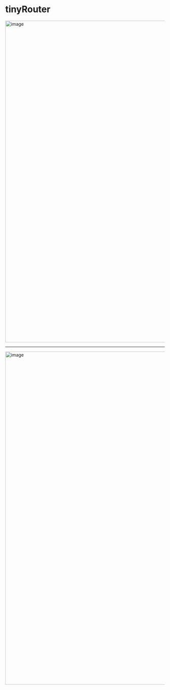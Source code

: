 # tinyRouter



<img width="1016" alt="image" src="https://user-images.githubusercontent.com/47879545/174999103-a26d94e5-57e6-44e3-9898-7d0b324390b4.png">





-----------------



<img width="1052" alt="image" src="https://user-images.githubusercontent.com/47879545/175005422-f7b293ab-b3ea-404f-a628-3327c2f0be4e.png">

